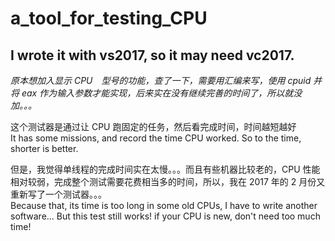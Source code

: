# a_tool_for_testing_CPU
## I wrote it with vs2017, so it may need vc2017.

*原本想加入显示 CPU　型号的功能，查了一下，需要用汇编来写，使用 cpuid 并将 eax 作为输入参数才能实现，后来实在没有继续完善的时间了，所以就没加。。。*

这个测试器是通过让 CPU 跑固定的任务，然后看完成时间，时间越短越好<br/>
It has some missions, and record the time CPU worked. So to the time, shorter is better.<br/>

但是，我觉得单线程的完成时间实在太慢。。。而且有些机器比较老的，CPU 性能相对较弱，完成整个测试需要花费相当多的时间，所以，我在 2017 年的 2 月份又重新写了一个测试器。。。<br/>
Because that, its time is too long in some old CPUs, I have to write another software... But this test still works! if your CPU is new, don't need too much time!<br/>
